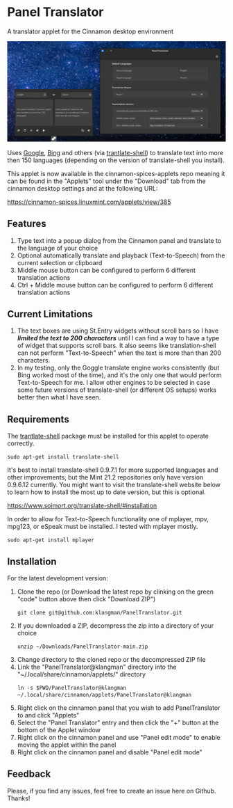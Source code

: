 # Panel Translator
A translator applet for the Cinnamon desktop environment

![screen shot](PanelTranslator@klangman/screenshot.png)

Uses [Google](https://translate.google.com/), [Bing](https://www.bing.com/translator) and others (via [trantlate-shell](https://github.com/soimort/translate-shell)) to translate text into more then 150 languages (depending on the version of translate-shell you install).

This applet is now available in the cinnamon-spices-applets repo meaning it can be found in the "Applets" tool under
the "Download" tab from the cinnamon desktop settings and at the following URL:

https://cinnamon-spices.linuxmint.com/applets/view/385

## Features

1. Type text into a popup dialog from the Cinnamon panel and translate to the language of your choice
2. Optional automatically translate and playback (Text-to-Speech) from the current selection or clipboard
3. Middle mouse button can be configured to perform 6 different translation actions
4. Ctrl + Middle mouse button can be configured to perform 6 different translation actions

## Current Limitations

1. The text boxes are using St.Entry widgets without scroll bars so I have ***limited the text to 200 characters*** until I can find a way to have a type of widget that supports scroll bars. It also seems like translation-shell can not perform "Text-to-Speech" when the text is more than than 200 characters.
2. In my testing, only the Goggle translate engine works consistently (but Bing worked most of the time), and it's the only one that would perform Text-to-Speech for me. I allow other engines to be selected in case some future versions of translate-shell (or different OS setups) works better then what I have seen.

## Requirements

The [trantlate-shell](https://github.com/soimort/translate-shell) package must be installed for this applet to operate correctly.

```
sudo apt-get install translate-shell
```

It's best to install translate-shell 0.9.7.1 for more supported languages and other improvements, but the Mint 21.2 repositories only have version 0.9.6.12 currently. You might want to visit the translate-shell website below to learn how to install the most up to date version, but this is optional.

https://www.soimort.org/translate-shell/#installation

In order to allow for Text-to-Speech functionality one of mplayer, mpv, mpg123, or eSpeak must be installed. I tested with mplayer mostly.

```
sudo apt-get install mplayer
```

## Installation
For the latest development version:
1. Clone the repo (or Download the latest repo by clinking on the green "code" button above then click "Download ZIP")
    ```
    git clone git@github.com:klangman/PanelTranslator.git
    ```
2. If you downloaded a ZIP, decompress the zip into a directory of your choice
    ```
    unzip ~/Downloads/PanelTranslator-main.zip
    ```
3. Change directory to the cloned repo or the decompressed ZIP file
4. Link the "PanelTranslator@klangman" directory into the "~/.local/share/cinnamon/applets/" directory
    ```
    ln -s $PWD/PanelTranslator@klangman ~/.local/share/cinnamon/applets/PanelTranslator@klangman
    ```
5. Right click on the cinnamon panel that you wish to add PanelTranslator to and click "Applets"
6. Select the "Panel Translator" entry and then click the "+" button at the bottom of the Applet window
7. Right click on the cinnamon panel and use "Panel edit mode" to enable moving the applet within the panel
8. Right click on the cinnamon panel and disable "Panel edit mode"

## Feedback
Please, if you find any issues, feel free to create an issue here on Github. Thanks!
